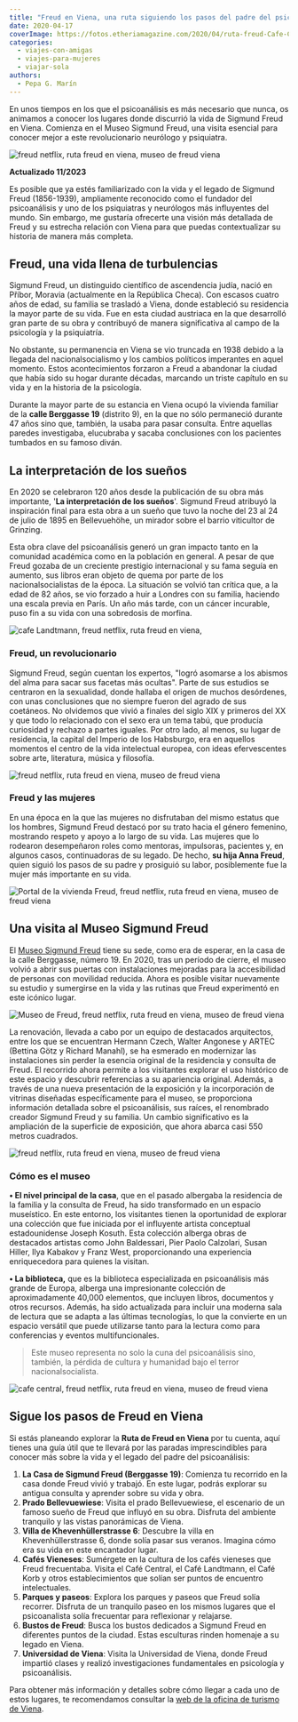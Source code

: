 ```yaml
---
title: "Freud en Viena, una ruta siguiendo los pasos del padre del psicoanálisis"
date: 2020-04-17
coverImage: https://fotos.etheriamagazine.com/2020/04/ruta-freud-Cafe-Central.jpg
categories: 
  - viajes-con-amigas
  - viajes-para-mujeres
  - viajar-sola
authors: 
  - Pepa G. Marín
---
```


En unos tiempos en los que el psicoanálisis es más necesario que nunca, os animamos a 
conocer los lugares donde discurrió la vida de Sigmund Freud en Viena. Comienza en el 
Museo Sigmund Freud, una visita esencial para conocer mejor a este revolucionario 
neurólogo y psiquiatra. 

![freud netflix, ruta freud en viena, museo de freud viena](https://fotos.etheriamagazine.com/2020/04/ruta-viena-Sigmund-Freud.jpg "Freud (1906): © Sigmund Freud Privatstiftung. Diván: © Gerald Zugmann. Entrada: © Florian Lierzer/ Sigmund Freud Foundation")

**Actualizado 11/2023** 

Es posible que ya estés familiarizado con la vida y el legado de Sigmund Freud 
(1856-1939), ampliamente reconocido como el fundador del psicoanálisis y uno de los 
psiquiatras y neurólogos más influyentes del mundo. Sin embargo, me gustaría ofrecerte 
una visión más detallada de Freud y su estrecha relación con Viena para que puedas 
contextualizar su historia de manera más completa. 

## Freud, una vida llena de turbulencias

Sigmund Freud, un distinguido científico de ascendencia judía, nació en Příbor, Moravia 
(actualmente en la República Checa). Con escasos cuatro años de edad, su familia se 
trasladó a Viena, donde estableció su residencia la mayor parte de su vida. Fue en esta 
ciudad austriaca en la que desarrolló gran parte de su obra y contribuyó de manera 
significativa al campo de la psicología y la psiquiatría. 

No obstante, su permanencia en Viena se vio truncada en 1938 debido a la llegada del 
nacionalsocialismo y los cambios políticos imperantes en aquel momento. Estos 
acontecimientos forzaron a Freud a abandonar la ciudad que había sido su hogar durante 
décadas, marcando un triste capítulo en su vida y en la historia de la psicología. 

Durante la mayor parte de su estancia en Viena ocupó la vivienda familiar de la **calle 
Berggasse 19** (distrito 9), en la que no sólo permaneció durante 47 años sino que, 
también, la usaba para pasar consulta. Entre aquellas paredes investigaba, elucubraba y 
sacaba conclusiones con los pacientes tumbados en su famoso diván. 

## La interpretación de los sueños

En 2020 se celebraron 120 años desde la publicación de su obra más importante, '**La 
interpretación de los sueños**'. Sigmund Freud atribuyó la inspiración final para esta 
obra a un sueño que tuvo la noche del 23 al 24 de julio de 1895 en Bellevuehöhe, un 
mirador sobre el barrio viticultor de Grinzing. 

Esta obra clave del psicoanálisis generó un gran impacto tanto en la comunidad académica 
como en la población en general. A pesar de que Freud gozaba de un creciente prestigio 
internacional y su fama seguía en aumento, sus libros eran objeto de quema por parte de 
los nacionalsocialistas de la época. La situación se volvió tan crítica que, a la edad 
de 82 años, se vio forzado a huir a Londres con su familia, haciendo una escala previa 
en París. Un año más tarde, con un cáncer incurable, puso fin a su vida con una 
sobredosis de morfina. 

![cafe Landtmann, freud netflix, ruta freud en viena,](https://fotos.etheriamagazine.com/2020/04/ruta-freud-Cafe-Landtmann.jpg "El Café Landtmann era uno de los favoritos de Freud.  © WienTourismus/Christian Stemper")

### Freud, un revolucionario

Sigmund Freud, según cuentan los expertos, "logró asomarse a los abismos del alma para 
sacar sus facetas más ocultas". Parte de sus estudios se centraron en la sexualidad, 
donde hallaba el origen de muchos desórdenes, con unas conclusiones que no siempre 
fueron del agrado de sus coetáneos. No olvidemos que vivió a finales del siglo XIX y 
primeros del XX y que todo lo relacionado con el sexo era un tema tabú, que producía 
curiosidad y rechazo a partes iguales. Por otro lado, al menos, su lugar de residencia, 
la capital del Imperio de los Habsburgo, era en aquellos momentos el centro de la vida 
intelectual europea, con ideas efervescentes sobre arte, literatura, música y filosofía. 

![freud netflix, ruta freud en viena, museo de freud viena](https://fotos.etheriamagazine.com/2020/04/Sigmund-Freud-1920.jpg "Freud (1920) y 'La interpretación de los sueños'. © Sigmund Freud Privatstiftung")

### Freud y las mujeres

En una época en la que las mujeres no disfrutaban del mismo estatus que los hombres, 
Sigmund Freud destacó por su trato hacia el género femenino, mostrando respeto y apoyo a 
lo largo de su vida. Las mujeres que lo rodearon desempeñaron roles como mentoras, 
impulsoras, pacientes y, en algunos casos, continuadoras de su legado. De hecho, **su 
hija Anna Freud**, quien siguió los pasos de su padre y prosiguió su labor, posiblemente 
fue la mujer más importante en su vida. 

![Portal de la vivienda Freud, freud netflix, ruta freud en viena, museo de freud viena](https://fotos.etheriamagazine.com/2020/04/ruta-freud-calle-berggasse.jpg "Portal de la vivienda y Museo de Freud. © Alexander Ch. Wulz/ Sigmund Freud Foundation")

## Una visita al Museo Sigmund Freud

El [Museo Sigmund Freud](https://www.freud-museum.at/en/) tiene su sede, como era de 
esperar, en la casa de la calle Berggasse, número 19. En 2020, tras un período de 
cierre, el museo volvió a abrir sus puertas con instalaciones mejoradas para la 
accesibilidad de personas con movilidad reducida. Ahora es posible visitar nuevamente su 
estudio y sumergirse en la vida y las rutinas que Freud experimentó en este icónico 
lugar. 

![Museo de Freud, freud netflix, ruta freud en viena, museo de freud viena](https://fotos.etheriamagazine.com/2020/04/ruta-freud-museo.jpg "Entrada del Museo de Freud. © Qucumber.at")

La renovación, llevada a cabo por un equipo de destacados arquitectos, entre los que se 
encuentran Hermann Czech, Walter Angonese y ARTEC (Bettina Götz y Richard Manahl), se ha 
esmerado en modernizar las instalaciones sin perder la esencia original de la residencia 
y consulta de Freud. El recorrido ahora permite a los visitantes explorar el uso 
histórico de este espacio y descubrir referencias a su apariencia original. Además, a 
través de una nueva presentación de la exposición y la incorporación de vitrinas 
diseñadas específicamente para el museo, se proporciona información detallada sobre el 
psicoanálisis, sus raíces, el renombrado creador Sigmund Freud y su familia. Un cambio 
significativo es la ampliación de la superficie de exposición, que ahora abarca casi 550 
metros cuadrados. 

![freud netflix, ruta freud en viena, museo de freud viena](https://fotos.etheriamagazine.com/2020/04/ruta-freud-sala-espera.jpg "Sala de espera de la consulta de Freud. © Qucumber.at")

### Cómo es el museo

**• El nivel principal de la casa**, que en el pasado albergaba la residencia de la 
familia y la consulta de Freud, ha sido transformado en un espacio museístico. En este 
entorno, los visitantes tienen la oportunidad de explorar una colección que fue iniciada 
por el influyente artista conceptual estadounidense Joseph Kosuth. Esta colección 
alberga obras de destacados artistas como John Baldessari, Pier Paolo Calzolari, Susan 
Hiller, Ilya Kabakov y Franz West, proporcionando una experiencia enriquecedora para 
quienes la visitan. 

**• La biblioteca,** que es la biblioteca especializada en psicoanálisis más grande de 
Europa, alberga una impresionante colección de aproximadamente 40,000 elementos, que 
incluyen libros, documentos y otros recursos. Además, ha sido actualizada para incluir 
una moderna sala de lectura que se adapta a las últimas tecnologías, lo que la convierte 
en un espacio versátil que puede utilizarse tanto para la lectura como para conferencias 
y eventos multifuncionales. 

> Este museo representa no solo la cuna del psicoanálisis sino, también, la pérdida de 
> cultura y humanidad bajo el terror nacionalsocialista. 

![cafe central, freud netflix, ruta freud en viena, museo de freud viena](https://fotos.etheriamagazine.com/2020/04/ruta-freud-Cafe-Central.jpg "Café Central. © WienTourismus/Christian Stemper")

## Sigue los pasos de Freud en Viena

Si estás planeando explorar la **Ruta de Freud en Viena** por tu cuenta, aquí tienes una 
guía útil que te llevará por las paradas imprescindibles para conocer más sobre la vida 
y el legado del padre del psicoanálisis: 

1. **La Casa de Sigmund Freud (Berggasse 19)**: Comienza tu recorrido en la casa donde Freud vivió y trabajó. En este lugar, podrás explorar su antigua consulta y aprender sobre su vida y obra.
2. **Prado Bellevuewiese**: Visita el prado Bellevuewiese, el escenario de un famoso sueño de Freud que influyó en su obra. Disfruta del ambiente tranquilo y las vistas panorámicas de Viena.
3. **Villa de Khevenhüllerstrasse 6**: Descubre la villa en Khevenhüllerstrasse 6, donde solía pasar sus veranos. Imagina cómo era su vida en este encantador lugar.
4. **Cafés Vieneses**: Sumérgete en la cultura de los cafés vieneses que Freud frecuentaba. Visita el Café Central, el Café Landtmann, el Café Korb y otros establecimientos que solían ser puntos de encuentro intelectuales.
5. **Parques y paseos**: Explora los parques y paseos que Freud solía recorrer. Disfruta de un tranquilo paseo en los mismos lugares que el psicoanalista solía frecuentar para reflexionar y relajarse.
6. **Bustos de Freud**: Busca los bustos dedicados a Sigmund Freud en diferentes puntos de la ciudad. Estas esculturas rinden homenaje a su legado en Viena.
7. **Universidad de Viena**: Visita la Universidad de Viena, donde Freud impartió clases y realizó investigaciones fundamentales en psicología y psicoanálisis.

Para obtener más información y detalles sobre cómo llegar a cada uno de estos lugares, 
te recomendamos consultar la [web de la oficina de turismo de 
Viena](http://www.wien.info).
